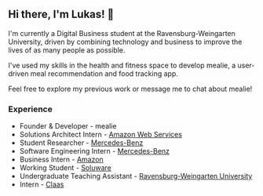 ## Hi there, I'm Lukas! 👋

I'm currently a Digital Business student at the Ravensburg-Weingarten University, driven by combining technology and business to improve the lives of as many people as possible.

I've used my skills in the health and fitness space to develop mealie, a user-driven meal recommendation and food tracking app. 

Feel free to explore my previous work or message me to chat about mealie!

### Experience

- Founder & Developer - mealie
- Solutions Architect Intern - [Amazon Web Services](https://aws.amazon.com/)
- Student Researcher - [Mercedes-Benz](https://www.mercedes-benz.com/en/)
- Software Engineering Intern - [Mercedes-Benz](https://www.mercedes-benz.com/en/)
- Business Intern - [Amazon](https://www.amazon.com)
- Working Student - [Soluware](https://soluware.de)
- Undergraduate Teaching Assistant - [Ravensburg-Weingarten University](https://www.rwu.de/en)
- Intern - [Claas](https://www.claas.com/)

<!--
**lukasdavidkilian/lukasdavidkilian** is a ✨ _special_ ✨ repository because its `README.md` (this file) appears on your GitHub profile.

Here are some ideas to get you started:

- 🔭 I’m currently working on ...
- 🌱 I’m currently learning ...
- 👯 I’m looking to collaborate on ...
- 🤔 I’m looking for help with ...
- 💬 Ask me about ...
- 📫 How to reach me: ...
- 😄 Pronouns: ...
- ⚡ Fun fact: ...
-->
